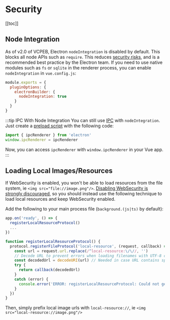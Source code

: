 # Security

[[toc]]

## Node Integration

As of v2.0 of VCPEB, Electron `nodeIntegration` is disabled by default. This blocks all node APIs such as `require`. This reduces [security risks](https://electronjs.org/docs/tutorial/security#2-do-not-enable-nodejs-integration-for-remote-content), and is a recommended best practice by the Electron team. If you need to use native modules such as `fs` or `sqlite` in the renderer process, you can enable `nodeIntegration` in `vue.config.js`:

```js
module.exports = {
  pluginOptions: {
    electronBuilder: {
      nodeIntegration: true
    }
  }
}
```

:::tip IPC With Node Integration
You can still use [IPC](https://www.electronjs.org/docs/api/ipc-renderer) with `nodeIntegration`. Just create a [preload script](./guide.html#preload-files) with the following code:

```js
import { ipcRenderer } from 'electron'
window.ipcRenderer = ipcRenderer
```

Now, you can access `ipcRenderer` with `window.ipcRenderer` in your Vue app.
:::

## Loading Local Images/Resources

If WebSecurity is enabled, you won't be able to load resources from the file system, ie `<img src="file://image.png"/>`. [Disabling WebSecurity is strongly discouraged](https://www.electronjs.org/docs/tutorial/security#5-do-not-disable-websecurity), so you should instead use the following technique to load local resources and keep WebSecurity enabled.

Add the following to your main process file (`background.(js|ts)` by default):

```js
app.on('ready', () => {
  registerLocalResourceProtocol()
  ...
})

function registerLocalResourceProtocol() {
  protocol.registerFileProtocol('local-resource', (request, callback) => {
    const url = request.url.replace(/^local-resource:\/\//, '')
    // Decode URL to prevent errors when loading filenames with UTF-8 chars or chars like "#"
    const decodedUrl = decodeURI(url) // Needed in case URL contains spaces
    try {
      return callback(decodedUrl)
    }
    catch (error) {
      console.error('ERROR: registerLocalResourceProtocol: Could not get file path:', error)
    }
  })
}
```

Then, simply prefix local image urls with `local-resource://`, ie `<img src="local-resource://image.png"/>`
